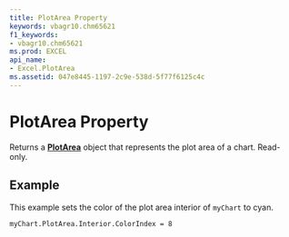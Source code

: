 ```yaml
---
title: PlotArea Property
keywords: vbagr10.chm65621
f1_keywords:
- vbagr10.chm65621
ms.prod: EXCEL
api_name:
- Excel.PlotArea
ms.assetid: 047e8445-1197-2c9e-538d-5f77f6125c4c
---
```



# PlotArea Property

Returns a  **[PlotArea](plotarea-object.md)** object that represents the plot area of a chart. Read-only.


## Example

This example sets the color of the plot area interior of  `myChart` to cyan.


```
myChart.PlotArea.Interior.ColorIndex = 8
```


